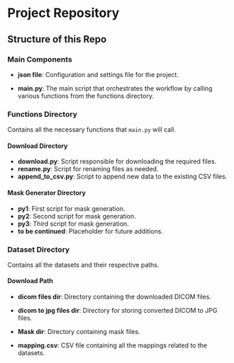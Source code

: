 # Project Repository

## Structure of this Repo

### Main Components
- **json file**: Configuration and settings file for the project.

- **main.py**: The main script that orchestrates the workflow by calling various functions from the functions directory.

### Functions Directory
Contains all the necessary functions that `main.py` will call.

#### Download Directory
- **download.py**: Script responsible for downloading the required files.
- **rename.py**: Script for renaming files as needed.
- **append_to_csv.py**: Script to append new data to the existing CSV files.

#### Mask Generator Directory
- **py1**: First script for mask generation.
- **py2**: Second script for mask generation.
- **py3**: Third script for mask generation.
- **to be continued**: Placeholder for future additions.

### Dataset Directory
Contains all the datasets and their respective paths.

#### Download Path
- **dicom files dir**: Directory containing the downloaded DICOM files.
- **dicom to jpg files dir**: Directory for storing converted DICOM to JPG files.
- **Mask dir**: Directory containing mask files.

- **mapping.csv**: CSV file containing all the mappings related to the datasets.
